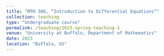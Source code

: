 ```yaml
---
title: "MTH 306, “Introduction to Differential Equations”"
collection: teaching
type: "Undergraduate course"
permalink: /teaching/2023-spring-teaching-1
venue: "University at Buffalo, Department of Mathematics"
date: 2023
location: "Buffalo, US"
---
```

